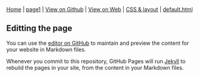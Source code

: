 [Home](/README.md) | [page1](/page1.md) | [View on Github](https://github.com/whatifif/handgesture) | [View on Web](https://whatifif.github.io/handgesture/) | [CSS & layout](https://help.github.com/articles/customizing-css-and-html-in-your-jekyll-theme/) | [default.html](https://github.com/pages-themes/cayman/blob/master/_layouts/default.html)

## Editting the page

You can use the [editor on GitHub](https://github.com/whatifif/handgesture/edit/master/README.md) to maintain and preview the content for your website in Markdown files.

Whenever you commit to this repository, GitHub Pages will run [Jekyll](https://jekyllrb.com/) to rebuild the pages in your site, from the content in your Markdown files.
